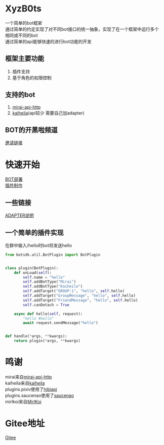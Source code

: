 # XyzB0ts
 一个简单的bot框架  
 通过简单的约定实现了对不同bot接口的统一抽象，实现了在一个框架中运行多个相同或不同的bot  
 通过简单的api能够快速的进行bot功能的开发

## 框架主要功能
 1. 插件支持
 2. 基于角色的权限控制

## 支持的bot
 1. [mirai-api-http](https://github.com/project-mirai/mirai-api-http)
 2. [kaiheila](https://github.com/kaiheila/api-docs)(api较少 需要自己加adapter)

## BOT的开黑啦频道
 [邀请链接](https://kaihei.co/LUTGj9)

# 快速开始
 [BOT部署](/docs/TOUSE.MD)  
 [插件制作](/docs/HOWTOSTART.MD)

## 一些链接
 [ADAPTER说明](/docs/ADAPTER.MD)

## 一个简单的插件实现
 在群中输入/hello时bot将发送hello  
```python
from botsdk.util.BotPlugin import BotPlugin


class plugin(BotPlugin):
    def onLoad(self):
        self.name = "hello"
        self.addBotType("Mirai")
        self.addBotType("Kaiheila")
        self.addTarget("GROUP:1", "hello", self.hello)
        self.addTarget("GroupMessage", "hello", self.hello)
        self.addTarget("FriendMessage", "hello", self.hello)
        self.canDetach = True

    async def hello(self, request):
        "hello #hello"
        await request.sendMessage("hello")


def handle(*args, **kwargs):
    return plugin(*args, **kwargs)

```


# 鸣谢
 mirai来自[mirai-api-http](https://github.com/project-mirai/mirai-api-http)  
 kaiheila来自[kaiheila](https://github.com/kaiheila/api-docs)  
 plugins.pixiv使用了[hibiapi](https://github.com/mixmoe/HibiAPI)  
 plugins.saucenao使用了[saucenao](https://saucenao.com/)  
 mirlkoi来自[MirlKoi](https://iw233.cn/)


# Gitee地址
 [Gitee](https://gitee.com/d6e3032b/XyzB0ts)